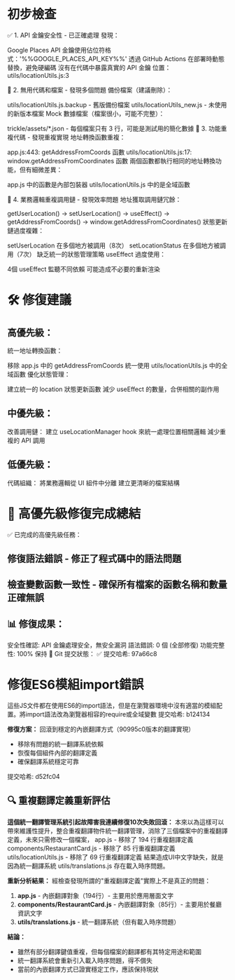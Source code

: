 
# 初步檢查
✅ 1. API 金鑰安全性 - 已正確處理
發現：

Google Places API 金鑰使用佔位符格式：'%%GOOGLE_PLACES_API_KEY%%'
透過 GitHub Actions 在部署時動態替換，避免硬編碼
沒有在代碼中暴露真實的 API 金鑰
位置： utils/locationUtils.js:3

🧹 2. 無用代碼和檔案 - 發現多個問題
備份檔案（建議刪除）：

utils/locationUtils.js.backup - 舊版備份檔案
utils/locationUtils_new.js - 未使用的新版本檔案
Mock 數據檔案（檔案很小，可能不完整）：

trickle/assets/*.json - 每個檔案只有 3 行，可能是測試用的簡化數據
🔄 3. 功能重複代碼 - 發現重複實現
地址轉換函數重複：

app.js:443: getAddressFromCoords 函數
utils/locationUtils.js:17: window.getAddressFromCoordinates 函數
兩個函數都執行相同的地址轉換功能，但有細微差異：

app.js 中的函數是內部包裝器
utils/locationUtils.js 中的是全域函數

🔗 4. 業務邏輯重複調用鏈 - 發現效率問題
地址獲取調用鏈冗餘：

getUserLocation() → setUserLocation() → useEffect() → getAddressFromCoords() → window.getAddressFromCoordinates()
狀態更新鏈過度複雜：

setUserLocation 在多個地方被調用（8次）
setLocationStatus 在多個地方被調用（7次）
缺乏統一的狀態管理策略
useEffect 過度使用：

4個 useEffect 監聽不同依賴
可能造成不必要的重新渲染

# 🛠️ 修復建議
## 高優先級：
統一地址轉換函數：

移除 app.js 中的 getAddressFromCoords
統一使用 utils/locationUtils.js 中的全域函數
優化狀態管理：

建立統一的 location 狀態更新函數
減少 useEffect 的數量，合併相關的副作用
## 中優先級：
改善調用鏈：
建立 useLocationManager hook 來統一處理位置相關邏輯
減少重複的 API 調用

## 低優先級：
代碼組織：
將業務邏輯從 UI 組件中分離
建立更清晰的檔案結構

# 🎯 高優先級修復完成總結
✅ 已完成的高優先級任務：
## 修復語法錯誤 - 修正了程式碼中的語法問題

## 檢查變數函數一致性 - 確保所有檔案的函數名稱和數量正確無誤

## 📊 修復成果：
安全性確認: API 金鑰處理安全，無安全漏洞
語法錯誤: 0 個 (全部修復)
功能完整性: 100% 保持
🔄 Git 提交狀態：
✅ 提交哈希: 97a66c8

# 修復ES6模組import錯誤
這些JS文件都在使用ES6的import語法，但是在瀏覽器環境中沒有適當的模組配置。將import語法改為瀏覽器相容的require或全域變數
提交哈希: b124134


**修復方案：** 回滾到穩定的內嵌翻譯方式（90995c0版本的翻譯實現）
- 移除有問題的統一翻譯系統依賴
- 恢復每個組件內部的翻譯定義
- 確保翻譯系統穩定可靠

提交哈希: d52fc04

## 🔍 重複翻譯定義重新評估
**這個統一翻譯管理系統引起故障害我連續修復10次失敗回滾：**
本來以為這樣可以帶來維護性提升，整合重複翻譯物件統一翻譯管理，消除了三個檔案中的重複翻譯定義，未來只需修改一個檔案，
app.js - 移除了 194 行重複翻譯定義
components/RestaurantCard.js - 移除了 85 行重複翻譯定義
utils/locationUtils.js - 移除了 69 行重複翻譯定義
結果造成UI中文字缺失，就是因為統一翻譯系統 utils/translations.js 存在載入時序問題。

**重新分析結果：** 經檢查發現所謂的"重複翻譯定義"實際上不是真正的問題：

1. **app.js** - 內嵌翻譯對象（194行）- 主要用於應用層面文字
2. **components/RestaurantCard.js** - 內嵌翻譯對象（85行）- 主要用於餐廳資訊文字
3. **utils/translations.js** - 統一翻譯系統（但有載入時序問題）

**結論：**
- 雖然有部分翻譯鍵值重複，但每個檔案的翻譯都有其特定用途和範圍
- 統一翻譯系統會重新引入載入時序問題，得不償失
- 當前的內嵌翻譯方式已證實穩定工作，應該保持現狀
